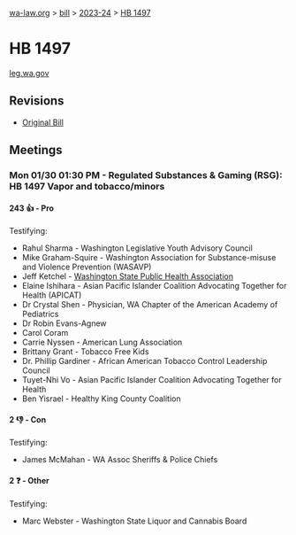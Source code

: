[wa-law.org](/) > [bill](/bill/) > [2023-24](/bill/2023-24/) > [HB 1497](/bill/2023-24/hb/1497/)

# HB 1497
[leg.wa.gov](https://app.leg.wa.gov/billsummary?BillNumber=1497&Year=2023&Initiative=false)

## Revisions
* [Original Bill](1/)

## Meetings
### Mon 01/30 01:30 PM - Regulated Substances & Gaming (RSG): HB 1497 Vapor and tobacco/minors
#### 243 👍 - Pro
Testifying:
* Rahul Sharma - Washington Legislative Youth Advisory Council
* Mike Graham-Squire - Washington Association for Substance-misuse and Violence Prevention (WASAVP)
* Jeff Ketchel - [Washington State Public Health Association](/org/washington_state_public_health_association/)
* Elaine Ishihara - Asian Pacific Islander Coalition Advocating Together for Health (APICAT)
* Dr Crystal Shen - Physician, WA Chapter of the American Academy of Pediatrics
* Dr Robin Evans-Agnew
* Carol Coram
* Carrie Nyssen - American Lung Association
* Brittany Grant - Tobacco Free Kids
* Dr. Phillip Gardiner - African American Tobacco Control Leadership Council
* Tuyet-Nhi Vo - Asian Pacific Islander Coalition Advocating Together for Health
* Ben Yisrael - Healthy King County Coalition

#### 2 👎 - Con
Testifying:
* James McMahan - WA Assoc Sheriffs & Police Chiefs

#### 2 ❓ - Other
Testifying:
* Marc Webster - Washington State Liquor and Cannabis Board
